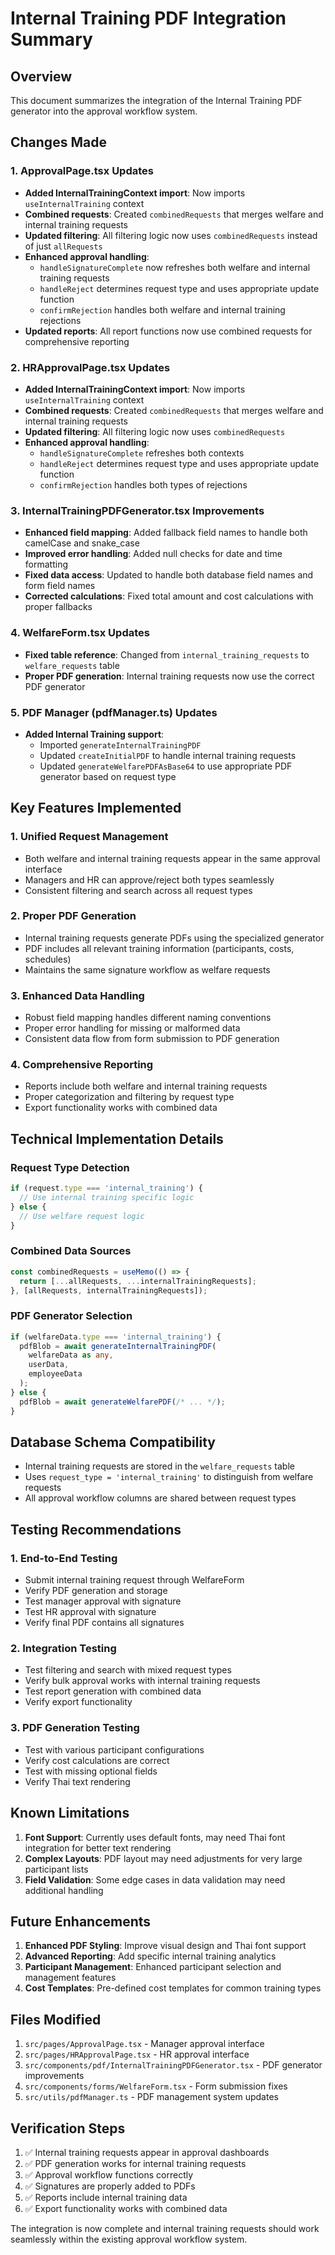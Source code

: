 # Internal Training PDF Integration Summary

## Overview
This document summarizes the integration of the Internal Training PDF generator into the approval workflow system.

## Changes Made

### 1. ApprovalPage.tsx Updates
- **Added InternalTrainingContext import**: Now imports `useInternalTraining` context
- **Combined requests**: Created `combinedRequests` that merges welfare and internal training requests
- **Updated filtering**: All filtering logic now uses `combinedRequests` instead of just `allRequests`
- **Enhanced approval handling**: 
  - `handleSignatureComplete` now refreshes both welfare and internal training requests
  - `handleReject` determines request type and uses appropriate update function
  - `confirmRejection` handles both welfare and internal training rejections
- **Updated reports**: All report functions now use combined requests for comprehensive reporting

### 2. HRApprovalPage.tsx Updates
- **Added InternalTrainingContext import**: Now imports `useInternalTraining` context
- **Combined requests**: Created `combinedRequests` that merges welfare and internal training requests
- **Updated filtering**: All filtering logic now uses `combinedRequests`
- **Enhanced approval handling**:
  - `handleSignatureComplete` refreshes both contexts
  - `handleReject` determines request type and uses appropriate update function
  - `confirmRejection` handles both types of rejections

### 3. InternalTrainingPDFGenerator.tsx Improvements
- **Enhanced field mapping**: Added fallback field names to handle both camelCase and snake_case
- **Improved error handling**: Added null checks for date and time formatting
- **Fixed data access**: Updated to handle both database field names and form field names
- **Corrected calculations**: Fixed total amount and cost calculations with proper fallbacks

### 4. WelfareForm.tsx Updates
- **Fixed table reference**: Changed from `internal_training_requests` to `welfare_requests` table
- **Proper PDF generation**: Internal training requests now use the correct PDF generator

### 5. PDF Manager (pdfManager.ts) Updates
- **Added Internal Training support**: 
  - Imported `generateInternalTrainingPDF`
  - Updated `createInitialPDF` to handle internal training requests
  - Updated `generateWelfarePDFAsBase64` to use appropriate PDF generator based on request type

## Key Features Implemented

### 1. Unified Request Management
- Both welfare and internal training requests appear in the same approval interface
- Managers and HR can approve/reject both types seamlessly
- Consistent filtering and search across all request types

### 2. Proper PDF Generation
- Internal training requests generate PDFs using the specialized generator
- PDF includes all relevant training information (participants, costs, schedules)
- Maintains the same signature workflow as welfare requests

### 3. Enhanced Data Handling
- Robust field mapping handles different naming conventions
- Proper error handling for missing or malformed data
- Consistent data flow from form submission to PDF generation

### 4. Comprehensive Reporting
- Reports include both welfare and internal training requests
- Proper categorization and filtering by request type
- Export functionality works with combined data

## Technical Implementation Details

### Request Type Detection
```typescript
if (request.type === 'internal_training') {
  // Use internal training specific logic
} else {
  // Use welfare request logic
}
```

### Combined Data Sources
```typescript
const combinedRequests = useMemo(() => {
  return [...allRequests, ...internalTrainingRequests];
}, [allRequests, internalTrainingRequests]);
```

### PDF Generator Selection
```typescript
if (welfareData.type === 'internal_training') {
  pdfBlob = await generateInternalTrainingPDF(
    welfareData as any,
    userData,
    employeeData
  );
} else {
  pdfBlob = await generateWelfarePDF(/* ... */);
}
```

## Database Schema Compatibility
- Internal training requests are stored in the `welfare_requests` table
- Uses `request_type = 'internal_training'` to distinguish from welfare requests
- All approval workflow columns are shared between request types

## Testing Recommendations

### 1. End-to-End Testing
- Submit internal training request through WelfareForm
- Verify PDF generation and storage
- Test manager approval with signature
- Test HR approval with signature
- Verify final PDF contains all signatures

### 2. Integration Testing
- Test filtering and search with mixed request types
- Verify bulk approval works with internal training requests
- Test report generation with combined data
- Verify export functionality

### 3. PDF Generation Testing
- Test with various participant configurations
- Verify cost calculations are correct
- Test with missing optional fields
- Verify Thai text rendering

## Known Limitations

1. **Font Support**: Currently uses default fonts, may need Thai font integration for better text rendering
2. **Complex Layouts**: PDF layout may need adjustments for very large participant lists
3. **Field Validation**: Some edge cases in data validation may need additional handling

## Future Enhancements

1. **Enhanced PDF Styling**: Improve visual design and Thai font support
2. **Advanced Reporting**: Add specific internal training analytics
3. **Participant Management**: Enhanced participant selection and management features
4. **Cost Templates**: Pre-defined cost templates for common training types

## Files Modified

1. `src/pages/ApprovalPage.tsx` - Manager approval interface
2. `src/pages/HRApprovalPage.tsx` - HR approval interface  
3. `src/components/pdf/InternalTrainingPDFGenerator.tsx` - PDF generator improvements
4. `src/components/forms/WelfareForm.tsx` - Form submission fixes
5. `src/utils/pdfManager.ts` - PDF management system updates

## Verification Steps

1. ✅ Internal training requests appear in approval dashboards
2. ✅ PDF generation works for internal training requests
3. ✅ Approval workflow functions correctly
4. ✅ Signatures are properly added to PDFs
5. ✅ Reports include internal training data
6. ✅ Export functionality works with combined data

The integration is now complete and internal training requests should work seamlessly within the existing approval workflow system.